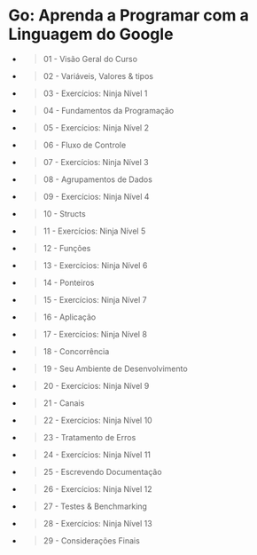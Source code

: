 # Go: Aprenda a Programar com a Linguagem do Google

- > 01 - Visão Geral do Curso 
- > 02 - Variáveis, Valores & tipos
- > 03 - Exercícios: Ninja Nível 1
- > 04 - Fundamentos da Programação
- > 05 - Exercícios: Ninja Nível 2
- > 06 - Fluxo de Controle
- > 07 - Exercícios: Ninja Nível 3
- > 08 - Agrupamentos de Dados
- > 09 - Exercícios: Ninja Nível 4
- > 10 - Structs
- > 11 - Exercícios: Ninja Nível 5
- > 12 - Funções
- > 13 - Exercícios: Ninja Nível 6
- > 14 - Ponteiros
- > 15 - Exercícios: Ninja Nível 7
- > 16 - Aplicação
- > 17 - Exercícios: Ninja Nível 8
- > 18 - Concorrência
- > 19 - Seu Ambiente de Desenvolvimento
- > 20 - Exercícios: Ninja Nível 9
- > 21 - Canais
- > 22 - Exercícios: Ninja Nível 10
- > 23 - Tratamento de Erros
- > 24 - Exercícios: Ninja Nível 11
- > 25 - Escrevendo Documentação
- > 26 - Exercícios: Ninja Nível 12
- > 27 - Testes & Benchmarking
- > 28 - Exercícios: Ninja Nível 13 
- > 29 - Considerações Finais
